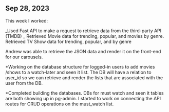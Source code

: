 ## Sep 28, 2023

This week I worked:

_Used Fast API to make a request to retrieve data from the third-party API (TMDB)
_ Retrieved Movie data for trending, popular,
and movies by genre. Retrieved TV Show data for trending, popular, and by genre

Andrew was able to retrieve the JSON data and render it on the front-end for our carousels.

\*Working on the database structure for logged-in users to add movies
/shows to a watch-later and seen it list. The DB will have a relation
to user_id so we can retrieve and render the lists that are associated with the user from the DB.

\*Completed building the databases. DBs for must watch and seen it tables are both showing
up in pg-admin. I started to work on connecting the API routes for CRUD operations on the
must_watch list.
